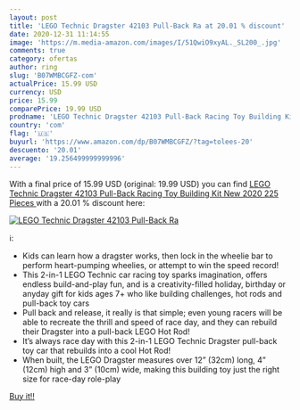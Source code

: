 ```yaml
---
layout: post
title: 'LEGO Technic Dragster 42103 Pull-Back Ra at 20.01 % discount'
date: 2020-12-31 11:14:55
image: 'https://m.media-amazon.com/images/I/51QwiO9xyAL._SL200_.jpg'
comments: true
category: ofertas
author: ring
slug: 'B07WMBCGFZ-com'
actualPrice: 15.99 USD
currency: USD
price: 15.99
comparePrice: 19.99 USD
prodname: 'LEGO Technic Dragster 42103 Pull-Back Racing Toy Building Kit  New 2020  225 Pieces '
country: 'com'
flag: '🇺🇸'
buyurl: 'https://www.amazon.com/dp/B07WMBCGFZ/?tag=tolees-20'
descuento: '20.01'
average: '19.256499999999996'
---
```


With a final price of 15.99 USD (original: 19.99 USD) you can find [LEGO Technic Dragster 42103 Pull-Back Racing Toy Building Kit  New 2020  225 Pieces ](https://www.amazon.com/dp/B07WMBCGFZ/?tag=tolees-20) with a  20.01 % discount here:

[![LEGO Technic Dragster 42103 Pull-Back Ra](https://m.media-amazon.com/images/I/51QwiO9xyAL._SL200_.jpg)](https://www.amazon.com/dp/B07WMBCGFZ/?tag=tolees-20)

ℹ️:

- Kids can learn how a dragster works, then lock in the wheelie bar to perform heart-pumping wheelies, or attempt to win the speed record!
- This 2-in-1 LEGO Technic car racing toy sparks imagination, offers endless build-and-play fun, and is a creativity-filled holiday, birthday or anyday gift for kids ages 7+ who like building challenges, hot rods and pull-back toy cars
- Pull back and release, it really is that simple; even young racers will be able to recreate the thrill and speed of race day, and they can rebuild their Dragster into a pull-back LEGO Hot Rod!
- It’s always race day with this 2-in-1 LEGO Technic Dragster pull-back toy car that rebuilds into a cool Hot Rod!
- When built, the LEGO Dragster measures over 12” (32cm) long, 4” (12cm) high and 3” (10cm) wide, making this building toy just the right size for race-day role-play

[Buy it!!](https://www.amazon.com/dp/B07WMBCGFZ/?tag=tolees-20)
